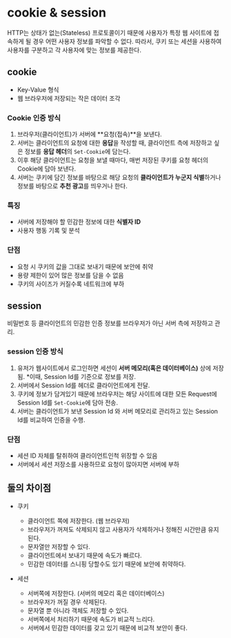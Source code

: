 # cookie & session
HTTP는 상태가 없는(Stateless) 프로토콜이기 때문에 사용자가 특정 웹 사이트에 접속하게 될 경우 어떤 사용자 정보를 파악할 수 없다. 따라서, 쿠키 또는 세션을 사용하여 사용자를 구분하고 각 사용자에 맞는 정보를 제공한다.

## cookie
-  Key-Value 형식
-  웹 브라우저에 저장되는 작은 데이터 조각

### Cookie 인증 방식
1. 브라우저(클라이언트)가 서버에 **요청(접속)**을 보낸다.
2. 서버는 클라이언트의 요청에 대한 **응답**을 작성할 때, 클라이언트 측에 저장하고 싶은 정보를 **응답 헤더**의 ```Set-Cookie```에 담는다.
3. 이후 해당 클라이언트는 요청을 보낼 때마다, 매번 저장된 쿠키를 요청 헤더의 Cookie에 담아 보낸다.
4. 서버는 쿠키에 담긴 정보를 바탕으로 해당 요청의 **클라이언트가 누군지 식별**하거나 정보를 바탕으로 **추천 광고**를 띄우거나 한다.

### 특징
- 서버에 저장해야 할 민감한 정보에 대한 **식별자 ID**
- 사용자 행동 기록 및 분석

### 단점
- 요청 시 쿠키의 값을 그대로 보내기 때문에 보안에 취약
- 용량 제한이 있어 많은 정보를 담을 수 없음
- 쿠키의 사이즈가 커질수록 네트워크에 부하

## session
비밀번호 등 클라이언트의 민감한 인증 정보를 브라우저가 아닌 서버 측에 저장하고 관리.

### session 인증 방식
1. 유저가 웹사이트에서 로그인하면 세션이 **서버 메모리(혹은 데이터베이스)** 상에 저장됨. *이때, Session Id를 기준으로 정보를 저장.
2. 서버에서 Session Id를 헤더로 클라이언트에게 전달.
3. 쿠키에 정보가 담겨있기 때문에 브라우저는 해당 사이트에 대한 모든 Request에 Session Id를 ```Set-Cookie```에 담아 전송.
4. 서버는 클라이언트가 보낸 Session Id 와 서버 메모리로 관리하고 있는 Session Id를 비교하여 인증을 수행.

### 단점
- 세션 ID 자체를 탈취하여 클라이언트인척 위장할 수 있음
- 서버에서 세션 저장소를 사용하므로 요청이 많아지면 서버에 부하

## 둘의 차이점
- 쿠키
  - 클라이언트 쪽에 저장한다. (웹 브라우저)
  - 브라우저가 꺼져도 삭제되지 않고 사용자가 삭제하거나 정해진 시간만큼 유지된다.
  - 문자열만 저장할 수 있다.
  - 클라이언트에서 보내기 때문에 속도가 빠르다.
  - 민감한 데이터를 스니핑 당할수도 있기 때문에 보안에 취약하다.
  
- 세션
  - 서버쪽에 저장한다. (서버의 메모리 혹은 데이터베이스)
  - 브라우저가 꺼질 경우 삭제된다.
  - 문자열 뿐 아니라 객체도 저장할 수 있다.
  - 서버쪽에서 처리하기 때문에 속도가 비교적 느리다.
  - 서버에서 민감한 데이터를 갖고 있기 때문에 비교적 보안이 좋다.
